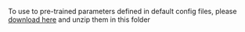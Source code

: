 To use to pre-trained parameters defined in default config files, please [download here]() and unzip them in this folder